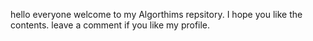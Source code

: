 hello everyone welcome to my Algorthims repsitory. I hope you like the contents. leave a comment if you like my profile.
